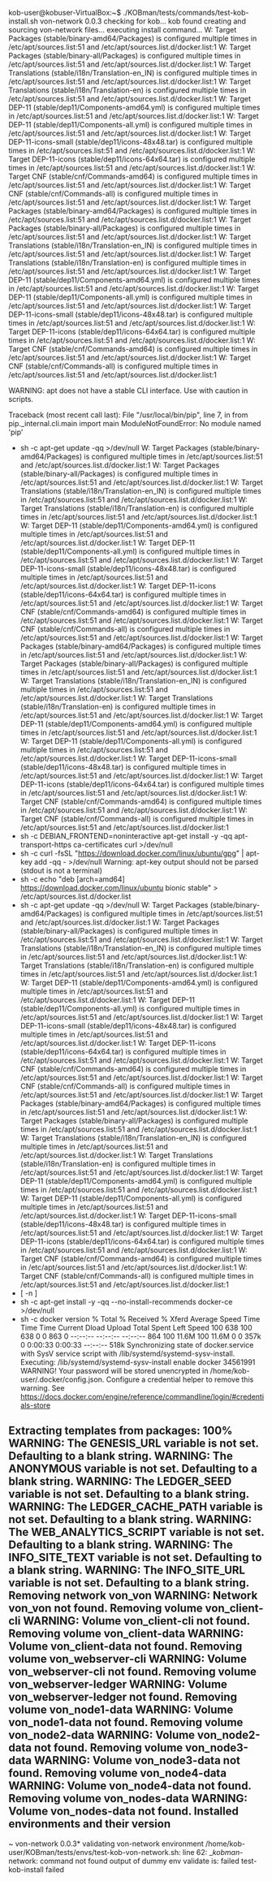 kob-user@kobuser-VirtualBox:~$ ./KOBman/tests/commands/test-kob-install.sh von-network 0.0.3
checking for kob...
kob found
creating and sourcing von-network files...
executing install command...
W: Target Packages (stable/binary-amd64/Packages) is configured multiple times in /etc/apt/sources.list:51 and /etc/apt/sources.list.d/docker.list:1
W: Target Packages (stable/binary-all/Packages) is configured multiple times in /etc/apt/sources.list:51 and /etc/apt/sources.list.d/docker.list:1
W: Target Translations (stable/i18n/Translation-en_IN) is configured multiple times in /etc/apt/sources.list:51 and /etc/apt/sources.list.d/docker.list:1
W: Target Translations (stable/i18n/Translation-en) is configured multiple times in /etc/apt/sources.list:51 and /etc/apt/sources.list.d/docker.list:1
W: Target DEP-11 (stable/dep11/Components-amd64.yml) is configured multiple times in /etc/apt/sources.list:51 and /etc/apt/sources.list.d/docker.list:1
W: Target DEP-11 (stable/dep11/Components-all.yml) is configured multiple times in /etc/apt/sources.list:51 and /etc/apt/sources.list.d/docker.list:1
W: Target DEP-11-icons-small (stable/dep11/icons-48x48.tar) is configured multiple times in /etc/apt/sources.list:51 and /etc/apt/sources.list.d/docker.list:1
W: Target DEP-11-icons (stable/dep11/icons-64x64.tar) is configured multiple times in /etc/apt/sources.list:51 and /etc/apt/sources.list.d/docker.list:1
W: Target CNF (stable/cnf/Commands-amd64) is configured multiple times in /etc/apt/sources.list:51 and /etc/apt/sources.list.d/docker.list:1
W: Target CNF (stable/cnf/Commands-all) is configured multiple times in /etc/apt/sources.list:51 and /etc/apt/sources.list.d/docker.list:1
W: Target Packages (stable/binary-amd64/Packages) is configured multiple times in /etc/apt/sources.list:51 and /etc/apt/sources.list.d/docker.list:1
W: Target Packages (stable/binary-all/Packages) is configured multiple times in /etc/apt/sources.list:51 and /etc/apt/sources.list.d/docker.list:1
W: Target Translations (stable/i18n/Translation-en_IN) is configured multiple times in /etc/apt/sources.list:51 and /etc/apt/sources.list.d/docker.list:1
W: Target Translations (stable/i18n/Translation-en) is configured multiple times in /etc/apt/sources.list:51 and /etc/apt/sources.list.d/docker.list:1
W: Target DEP-11 (stable/dep11/Components-amd64.yml) is configured multiple times in /etc/apt/sources.list:51 and /etc/apt/sources.list.d/docker.list:1
W: Target DEP-11 (stable/dep11/Components-all.yml) is configured multiple times in /etc/apt/sources.list:51 and /etc/apt/sources.list.d/docker.list:1
W: Target DEP-11-icons-small (stable/dep11/icons-48x48.tar) is configured multiple times in /etc/apt/sources.list:51 and /etc/apt/sources.list.d/docker.list:1
W: Target DEP-11-icons (stable/dep11/icons-64x64.tar) is configured multiple times in /etc/apt/sources.list:51 and /etc/apt/sources.list.d/docker.list:1
W: Target CNF (stable/cnf/Commands-amd64) is configured multiple times in /etc/apt/sources.list:51 and /etc/apt/sources.list.d/docker.list:1
W: Target CNF (stable/cnf/Commands-all) is configured multiple times in /etc/apt/sources.list:51 and /etc/apt/sources.list.d/docker.list:1

WARNING: apt does not have a stable CLI interface. Use with caution in scripts.

Traceback (most recent call last):
  File "/usr/local/bin/pip", line 7, in <module>
    from pip._internal.cli.main import main
ModuleNotFoundError: No module named 'pip'
+ sh -c apt-get update -qq >/dev/null
W: Target Packages (stable/binary-amd64/Packages) is configured multiple times in /etc/apt/sources.list:51 and /etc/apt/sources.list.d/docker.list:1
W: Target Packages (stable/binary-all/Packages) is configured multiple times in /etc/apt/sources.list:51 and /etc/apt/sources.list.d/docker.list:1
W: Target Translations (stable/i18n/Translation-en_IN) is configured multiple times in /etc/apt/sources.list:51 and /etc/apt/sources.list.d/docker.list:1
W: Target Translations (stable/i18n/Translation-en) is configured multiple times in /etc/apt/sources.list:51 and /etc/apt/sources.list.d/docker.list:1
W: Target DEP-11 (stable/dep11/Components-amd64.yml) is configured multiple times in /etc/apt/sources.list:51 and /etc/apt/sources.list.d/docker.list:1
W: Target DEP-11 (stable/dep11/Components-all.yml) is configured multiple times in /etc/apt/sources.list:51 and /etc/apt/sources.list.d/docker.list:1
W: Target DEP-11-icons-small (stable/dep11/icons-48x48.tar) is configured multiple times in /etc/apt/sources.list:51 and /etc/apt/sources.list.d/docker.list:1
W: Target DEP-11-icons (stable/dep11/icons-64x64.tar) is configured multiple times in /etc/apt/sources.list:51 and /etc/apt/sources.list.d/docker.list:1
W: Target CNF (stable/cnf/Commands-amd64) is configured multiple times in /etc/apt/sources.list:51 and /etc/apt/sources.list.d/docker.list:1
W: Target CNF (stable/cnf/Commands-all) is configured multiple times in /etc/apt/sources.list:51 and /etc/apt/sources.list.d/docker.list:1
W: Target Packages (stable/binary-amd64/Packages) is configured multiple times in /etc/apt/sources.list:51 and /etc/apt/sources.list.d/docker.list:1
W: Target Packages (stable/binary-all/Packages) is configured multiple times in /etc/apt/sources.list:51 and /etc/apt/sources.list.d/docker.list:1
W: Target Translations (stable/i18n/Translation-en_IN) is configured multiple times in /etc/apt/sources.list:51 and /etc/apt/sources.list.d/docker.list:1
W: Target Translations (stable/i18n/Translation-en) is configured multiple times in /etc/apt/sources.list:51 and /etc/apt/sources.list.d/docker.list:1
W: Target DEP-11 (stable/dep11/Components-amd64.yml) is configured multiple times in /etc/apt/sources.list:51 and /etc/apt/sources.list.d/docker.list:1
W: Target DEP-11 (stable/dep11/Components-all.yml) is configured multiple times in /etc/apt/sources.list:51 and /etc/apt/sources.list.d/docker.list:1
W: Target DEP-11-icons-small (stable/dep11/icons-48x48.tar) is configured multiple times in /etc/apt/sources.list:51 and /etc/apt/sources.list.d/docker.list:1
W: Target DEP-11-icons (stable/dep11/icons-64x64.tar) is configured multiple times in /etc/apt/sources.list:51 and /etc/apt/sources.list.d/docker.list:1
W: Target CNF (stable/cnf/Commands-amd64) is configured multiple times in /etc/apt/sources.list:51 and /etc/apt/sources.list.d/docker.list:1
W: Target CNF (stable/cnf/Commands-all) is configured multiple times in /etc/apt/sources.list:51 and /etc/apt/sources.list.d/docker.list:1
+ sh -c DEBIAN_FRONTEND=noninteractive apt-get install -y -qq apt-transport-https ca-certificates curl >/dev/null
+ sh -c curl -fsSL "https://download.docker.com/linux/ubuntu/gpg" | apt-key add -qq - >/dev/null
Warning: apt-key output should not be parsed (stdout is not a terminal)
+ sh -c echo "deb [arch=amd64] https://download.docker.com/linux/ubuntu bionic stable" > /etc/apt/sources.list.d/docker.list
+ sh -c apt-get update -qq >/dev/null
W: Target Packages (stable/binary-amd64/Packages) is configured multiple times in /etc/apt/sources.list:51 and /etc/apt/sources.list.d/docker.list:1
W: Target Packages (stable/binary-all/Packages) is configured multiple times in /etc/apt/sources.list:51 and /etc/apt/sources.list.d/docker.list:1
W: Target Translations (stable/i18n/Translation-en_IN) is configured multiple times in /etc/apt/sources.list:51 and /etc/apt/sources.list.d/docker.list:1
W: Target Translations (stable/i18n/Translation-en) is configured multiple times in /etc/apt/sources.list:51 and /etc/apt/sources.list.d/docker.list:1
W: Target DEP-11 (stable/dep11/Components-amd64.yml) is configured multiple times in /etc/apt/sources.list:51 and /etc/apt/sources.list.d/docker.list:1
W: Target DEP-11 (stable/dep11/Components-all.yml) is configured multiple times in /etc/apt/sources.list:51 and /etc/apt/sources.list.d/docker.list:1
W: Target DEP-11-icons-small (stable/dep11/icons-48x48.tar) is configured multiple times in /etc/apt/sources.list:51 and /etc/apt/sources.list.d/docker.list:1
W: Target DEP-11-icons (stable/dep11/icons-64x64.tar) is configured multiple times in /etc/apt/sources.list:51 and /etc/apt/sources.list.d/docker.list:1
W: Target CNF (stable/cnf/Commands-amd64) is configured multiple times in /etc/apt/sources.list:51 and /etc/apt/sources.list.d/docker.list:1
W: Target CNF (stable/cnf/Commands-all) is configured multiple times in /etc/apt/sources.list:51 and /etc/apt/sources.list.d/docker.list:1
W: Target Packages (stable/binary-amd64/Packages) is configured multiple times in /etc/apt/sources.list:51 and /etc/apt/sources.list.d/docker.list:1
W: Target Packages (stable/binary-all/Packages) is configured multiple times in /etc/apt/sources.list:51 and /etc/apt/sources.list.d/docker.list:1
W: Target Translations (stable/i18n/Translation-en_IN) is configured multiple times in /etc/apt/sources.list:51 and /etc/apt/sources.list.d/docker.list:1
W: Target Translations (stable/i18n/Translation-en) is configured multiple times in /etc/apt/sources.list:51 and /etc/apt/sources.list.d/docker.list:1
W: Target DEP-11 (stable/dep11/Components-amd64.yml) is configured multiple times in /etc/apt/sources.list:51 and /etc/apt/sources.list.d/docker.list:1
W: Target DEP-11 (stable/dep11/Components-all.yml) is configured multiple times in /etc/apt/sources.list:51 and /etc/apt/sources.list.d/docker.list:1
W: Target DEP-11-icons-small (stable/dep11/icons-48x48.tar) is configured multiple times in /etc/apt/sources.list:51 and /etc/apt/sources.list.d/docker.list:1
W: Target DEP-11-icons (stable/dep11/icons-64x64.tar) is configured multiple times in /etc/apt/sources.list:51 and /etc/apt/sources.list.d/docker.list:1
W: Target CNF (stable/cnf/Commands-amd64) is configured multiple times in /etc/apt/sources.list:51 and /etc/apt/sources.list.d/docker.list:1
W: Target CNF (stable/cnf/Commands-all) is configured multiple times in /etc/apt/sources.list:51 and /etc/apt/sources.list.d/docker.list:1
+ [ -n  ]
+ sh -c apt-get install -y -qq --no-install-recommends docker-ce >/dev/null
+ sh -c docker version
  % Total    % Received % Xferd  Average Speed   Time    Time     Time  Current
                                 Dload  Upload   Total   Spent    Left  Speed
100   638  100   638    0     0    863      0 --:--:-- --:--:-- --:--:--   864
100 11.6M  100 11.6M    0     0   357k      0  0:00:33  0:00:33 --:--:--  518k
Synchronizing state of docker.service with SysV service script with /lib/systemd/systemd-sysv-install.
Executing: /lib/systemd/systemd-sysv-install enable docker
34561991
WARNING! Your password will be stored unencrypted in /home/kob-user/.docker/config.json.
Configure a credential helper to remove this warning. See
https://docs.docker.com/engine/reference/commandline/login/#credentials-store

Extracting templates from packages: 100%
WARNING: The GENESIS_URL variable is not set. Defaulting to a blank string.
WARNING: The ANONYMOUS variable is not set. Defaulting to a blank string.
WARNING: The LEDGER_SEED variable is not set. Defaulting to a blank string.
WARNING: The LEDGER_CACHE_PATH variable is not set. Defaulting to a blank string.
WARNING: The WEB_ANALYTICS_SCRIPT variable is not set. Defaulting to a blank string.
WARNING: The INFO_SITE_TEXT variable is not set. Defaulting to a blank string.
WARNING: The INFO_SITE_URL variable is not set. Defaulting to a blank string.
Removing network von_von
WARNING: Network von_von not found.
Removing volume von_client-cli
WARNING: Volume von_client-cli not found.
Removing volume von_client-data
WARNING: Volume von_client-data not found.
Removing volume von_webserver-cli
WARNING: Volume von_webserver-cli not found.
Removing volume von_webserver-ledger
WARNING: Volume von_webserver-ledger not found.
Removing volume von_node1-data
WARNING: Volume von_node1-data not found.
Removing volume von_node2-data
WARNING: Volume von_node2-data not found.
Removing volume von_node3-data
WARNING: Volume von_node3-data not found.
Removing volume von_node4-data
WARNING: Volume von_node4-data not found.
Removing volume von_nodes-data
WARNING: Volume von_nodes-data not found.
Installed environments and their version
---------------------------------------------
~ von-network  0.0.3*
validating von-network environment 
/home/kob-user/KOBman/tests/envs/test-kob-von-network.sh: line 62: __kobman_-network: command not found
output of dummy env validate is: failed
test-kob-install failed
